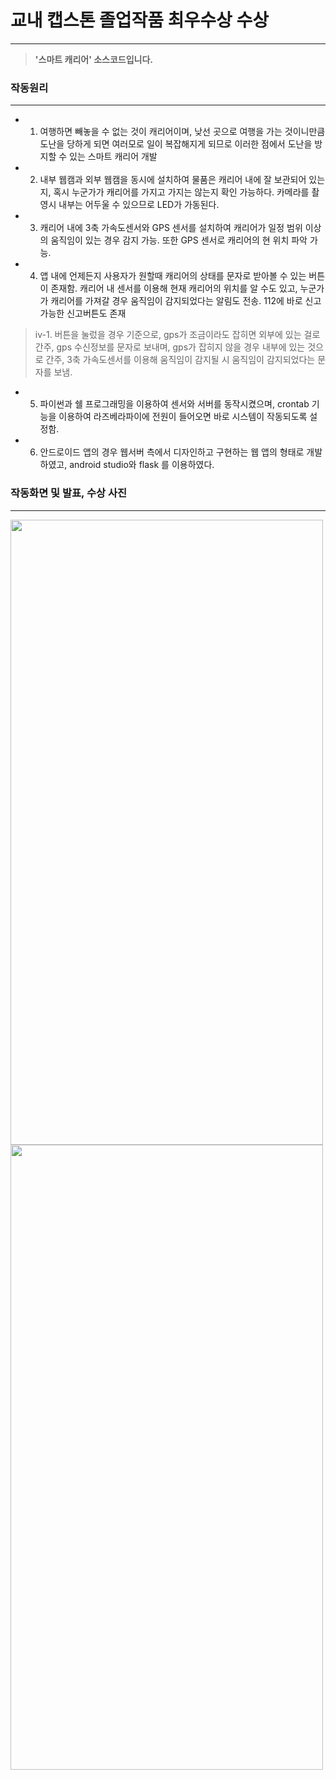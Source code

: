 # 교내 캡스톤 졸업작품 최우수상 수상


----

> __'스마트 캐리어' 소스코드입니다.__


### 작동원리
-----

+ 1. 여행하면 빼놓을 수 없는 것이 캐리어이며, 낮선 곳으로 여행을 가는 것이니만큼 도난을 당하게 되면 여러모로 일이 복잡해지게 되므로 이러한 점에서 도난을 방지할 수 있는 스마트 캐리어 개발
+ 2. 내부 웹캠과 외부 웹캠을 동시에 설치하여 물품은 캐리어 내에 잘 보관되어 있는지, 혹시 누군가가 캐리어를 가지고 가지는 않는지 확인 가능하다. 카메라를 촬영시 내부는 어두울 수 있으므로 LED가 가동된다.
+ 3. 캐리어 내에 3축 가속도센서와 GPS 센서를 설치하여 캐리어가 일정 범위 이상의 움직임이 있는 경우 감지 가능. 또한 GPS 센서로 캐리어의 현 위치 파악 가능.
+ 4. 앱 내에 언제든지 사용자가 원할때 캐리어의 상태를 문자로 받아볼 수 있는 버튼이 존재함. 캐리어 내 센서를 이용해 현재 캐리어의 위치를 알 수도 있고, 누군가가 캐리어를 가져갈 경우 움직임이 감지되었다는 알림도 전송. 112에 바로 신고 가능한 신고버튼도 존재
> iv-1. 버튼을 눌렀을 경우 기준으로, gps가 조금이라도 잡히면 외부에 있는 걸로 간주, gps 수신정보를 문자로 보내며, gps가 잡히지 않을 경우 내부에 있는 것으로 간주, 3축 가속도센서를 이용해 움직임이 감지될 시 움직임이 감지되었다는 문자를 보냄.
+ 5. 파이썬과 쉘 프로그래밍을 이용하여 센서와 서버를 동작시켰으며,  crontab 기능을 이용하여 라즈베라파이에 전원이 들어오면 바로 시스템이 작동되도록 설정함.
+ 6. 안드로이드 앱의 경우 웹서버 측에서 디자인하고 구현하는 웹 앱의 형태로 개발하였고, android studio와 flask 를 이용하였다.

### 작동화면 및 발표, 수상 사진

---

<img src="https://user-images.githubusercontent.com/85730066/170670134-a8ff4867-6d13-41ab-9301-3f515babba6c.jpg" width="500" height="1000">


<img src="https://user-images.githubusercontent.com/85730066/170671794-dccb5b39-c44c-48fb-8a0c-05a21fac7a69.jpg" width="500" height="1000">

